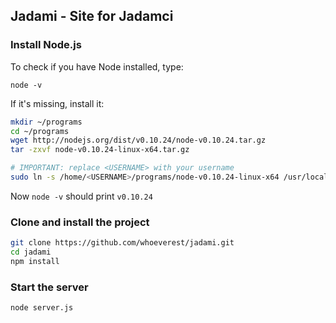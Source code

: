 ## Jadami - Site for Jadamci

### Install Node.js

To check if you have Node installed, type:

`node -v`

If it's missing, install it:

```bash
mkdir ~/programs
cd ~/programs
wget http://nodejs.org/dist/v0.10.24/node-v0.10.24.tar.gz
tar -zxvf node-v0.10.24-linux-x64.tar.gz
```

```bash
# IMPORTANT: replace <USERNAME> with your username
sudo ln -s /home/<USERNAME>/programs/node-v0.10.24-linux-x64 /usr/local/bin
```

Now `node -v` should print `v0.10.24`

### Clone and install the project

```bash
git clone https://github.com/whoeverest/jadami.git
cd jadami
npm install
```

### Start the server

`node server.js`
